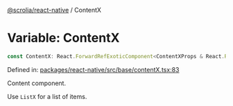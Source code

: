[@scrolia/react-native](../README.md) / ContentX

# Variable: ContentX

```ts
const ContentX: React.ForwardRefExoticComponent<ContentXProps & React.RefAttributes<ScrollView>>;
```

Defined in: [packages/react-native/src/base/contentX.tsx:83](https://github.com/alpheustangs/scrolia/blob/6e40d863f64abf882be181a26502e5d480dddfc9/packages/react-native/src/base/contentX.tsx#L83)

Content component.

Use `ListX` for a list of items.
